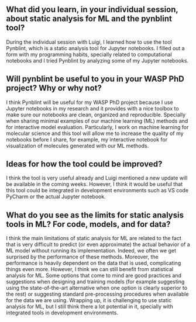 ## What did you learn, in your individual session, about static analysis for ML and the pynblint tool?
During the individual session with Luigi, I learned how to use the tool Pynblint, which is a static analysis tool for Jupyter notebooks. I filled out a form with my programming habits, specially related to computational notebooks and I tried Pynblint by analyzing some of my Jupyter notebooks.

## Will pynblint be useful to you in your WASP PhD project? Why or why not?
I think Pynblint will be useful for my WASP PhD project because I use Jupyter notebooks in my research and it provides with a nice toolbox to make sure our notebooks are clean, organized and reproducible. Specially when sharing minimal examples of our machine learning (ML) methods and for interactive model evaluation. Particularly, I work on machine learning for molecular science and this tool will allow me to increase the quality of my notebooks before I share, for example, my interactive notebook for visualization of molecules generated with our ML methods.

## Ideas for how the tool could be improved?
I think the tool is very useful already and Luigi mentioned a new update will be available in the coming weeks. However, I think it would be useful that this tool could be integrated in development environments such as VS code PyCharm or the actual Jupyter notebook.

## What do you see as the limits for static analysis tools in ML? For code, models, and for data?
I think the main limitations of static analysis for ML are related to the fact that is very difficult to predict (or even approximate) the actual behavior of a ML model without running its implementation. Indeed, we often we get surprised by the performance of these methods. Moreover, the performance is heavily dependent on the data that is used, complicating things even more. However, I think we can still benefit from statistical analysis for ML. Some options that come to mind are good practices and suggestions when designing and training models (for example suggesting using the state-of-the-art alternative when one option is clearly superior to the rest) or suggesting standard pre-processing procedures when available for the data we are using. Wrapping up, it is challenging to use static analysis for ML, but I still think there a lot potential in it, specially with integrated tools in development environments.
